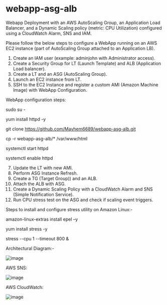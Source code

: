# webapp-asg-alb
Webapp Deployment with an AWS AutoScaling Group, an Application Load Balancer, and a Dynamic Scaling policy (metric: CPU Utilization) configured using a CloudWatch Alarm, SNS and IAM.

Please follow the below steps to configure a WebApp running on an AWS EC2 instance (part of AutoScaling Group attached to an Application LB).
1.	Create an IAM user (example: adminjohn with Administrator access).
2.	Create a Security Group for LT (Launch Template) and ALB (Application Load balancer).
3.	Create a LT and an ASG (AutoScaling Group).
4.	Launch an EC2 instance from LT.
5.	SSH to the EC2 Instance and register a custom AMI (Amazon Machine Image) with WebApp Configuration.

   WebApp configuration steps:
   
   sudo su -
   
   yum install httpd -y

   git clone https://github.com/Mayhem6689/webapp-asg-alb.git

   cp -r webapp-asg-alb/* /var/www/html

   systemctl start httpd

   systemctl enable httpd
   
7.	Update the LT with new AMI.
8.	Perform ASG Instance Refresh.
9.	Create a TG (Target Group)) and an ALB.
10.	Attach the ALB with ASG.
11.	Create a Dynamic Scaling Policy with a CloudWatch Alarm and SNS (Simple Notification Service).
12.	Run CPU stress test on the ASG and check if scaling event triggers.   

Steps to install and configure stress utility on Amazon Linux:-

amazon-linux-extras install epel –y

yum install stress -y

stress --cpu 1 --timeout 800 &

Architectural Diagram:-

![image](https://github.com/user-attachments/assets/c88d21bd-6d6e-4f78-81cc-c5543c19745e)

AWS SNS:

![image](https://github.com/user-attachments/assets/262f3c8f-93b0-4838-a63a-4e3d41b0510f)

AWS CloudWatch:

![image](https://github.com/user-attachments/assets/eca2fdc7-7b04-4387-988b-28d46eef9df2)



